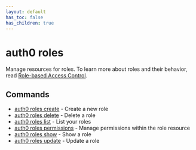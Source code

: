 ```yaml
---
layout: default
has_toc: false
has_children: true
---
```

# auth0 roles

Manage resources for roles. To learn more about roles and their behavior, read [Role-based Access Control](https://auth0.com/docs/manage-users/access-control/rbac).

## Commands

- [auth0 roles create](auth0_roles_create.md) - Create a new role
- [auth0 roles delete](auth0_roles_delete.md) - Delete a role
- [auth0 roles list](auth0_roles_list.md) - List your roles
- [auth0 roles permissions](auth0_roles_permissions.md) - Manage permissions within the role resource
- [auth0 roles show](auth0_roles_show.md) - Show a role
- [auth0 roles update](auth0_roles_update.md) - Update a role

